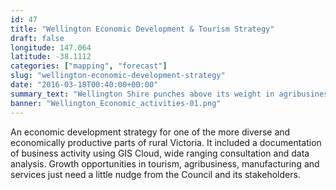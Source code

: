 ```yaml
---
id: 47
title: "Wellington Economic Development & Tourism Strategy"
draft: false
longitude: 147.064
latitude: -38.1112
categories: ["mapping", "forecast"]
slug: "wellington-economic-development-strategy"
date: "2016-03-18T00:40:00+00:00"
summary_text: "Wellington Shire punches above its weight in agribusiness, manufacturing and services"
banner: "Wellington_Economic_activities-01.png"
---
```


An economic development strategy for one of the more diverse and economically productive parts of rural Victoria. It included a documentation of business activity using GIS Cloud, wide ranging consultation and data analysis. Growth opportunities in tourism, agribusiness, manufacturing and services just need a little nudge from the Council and its stakeholders.&nbsp;
